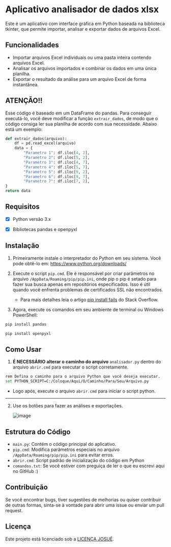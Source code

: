 # Aplicativo analisador de dados xlsx

Este é um aplicativo com interface gráfica em Python baseada na biblioteca tkinter, que permite importar, analisar e exportar dados de arquivos Excel.

## Funcionalidades
- Importar arquivos Excel individuais ou uma pasta inteira contendo arquivos Excel.
- Analisar os arquivos importados e combinar os dados em uma única planilha.
- Exportar o resultado da análise para um arquivo Excel de forma instantânea.

## ATENÇÃO!!

Esse código é baseado em um DataFrame do pandas. Para conseguir executá-lo, você deve modificar a função ```extrair_dados```, de modo que o código consiga ler sua planilha de acordo com sua necessidade. Abaixo está um exemplo:

```python
def extrair_dados(arquivo):
    df = pd.read_excel(arquivo)
    data = {
        "Parametro 1": df.iloc[4, 2],
        "Parametro 2": df.iloc[5, 2],
        "Parametro 3": df.iloc[4, 7],
        "Parametro 4": df.iloc[5, 7],
        "Parametro 5": df.iloc[9, 2],
        "Parametro 6": df.iloc[9, 7],
        "Parametro 7": df.iloc[7, 2],
}
return data
```

## Requisitos
- [X] Python versão 3.x
- [X] Bibliotecas pandas e openpyxl


## Instalação
1. Primeiramente instale o interpretador do Python em seu sistema. Você pode obtê-lo em: https://www.python.org/downloads/

2. Execute o script ```pip.cmd```. Ele é responsável por criar parâmetros no arquivo `/AppData/Roaming/pip/pip.ini`, onde pip o pip é setado para fazer sua busca apenas em repositórios especificados. Isso é útil quando você enfrenta problemas de certificados SSL não encontrados.
   - Para mais detalhes leia o artigo [pip install fails](https://stackoverflow.com/questions/25981703) do Stack Overflow.

3. Agora, execute os comandos em seu ambiente de terminal ou Windows PowerShell:

```python
pip install pandas
```
```python
pip install openpyxl
```

## Como Usar





1. **É NECESSÁRIO alterar o caminho do arquivo** ```analisador.py``` dentro do arquivo ```abrir.cmd``` para executar o script corretamente.


```bash
rem Defina o caminho para o arquivo Python que você deseja executar.
set PYTHON_SCRIPT=C:/Coloque/Aqui/O/Caminho/Para/Seu/Arquivo.py
```

   - Logo após, execute o arquivo `abrir.cmd` para iniciar o script python.

---

2. Use os botões para fazer as análises e exportações.


   ![image](https://github.com/josu-liveira/analisa-excel/assets/167824520/4c58533f-14c9-442d-b11b-889a21e987e9)


## Estrutura do Código
- `main.py`: Contém o código principal do aplicativo.
- `pip.cmd`: Modifica parâmetros especiais no arquivo `/AppData/Roaming/pip/pip.ini` para evitar erros.
- `abrir.cmd`: Script padrão de inicialização do código em Python
- `comandos.txt`: Se você estiver com preguiça de ler o que eu escrevi aqui no GitHub :)

## Contribuição
Se você encontrar bugs, tiver sugestões de melhorias ou quiser contribuir de outras formas, sinta-se à vontade para abrir uma issue ou enviar um pull request.

## Licença
Este projeto está licenciado sob a [LICENÇA JOSUÉ](LICENSE).
